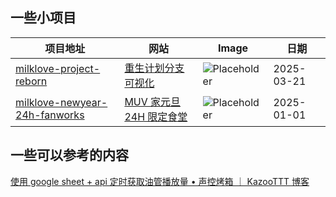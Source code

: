 
## 一些小项目

| 项目地址 | 网站 | Image | 日期 |
|---|---|---|---|
| [milklove-project-reborn](https://github.com/KazooTTT/milklove-project-reborn) | [重生计划分支可视化](https://reborn.milklovemuv.com/) | ![Placeholder](https://pictures.kazoottt.top/2025/03/20250321-1327dabf66342822b089a35fd2f9dac1.png) | 2025-03-21 |
| [milklove-newyear-24h-fanworks](https://github.com/KazooTTT/milklove-newyear-24h-fanworks) | [MUV 家元旦 24H 限定食堂](https://milklovemuv.com/) | ![Placeholder](https://github.com/KazooTTT/milklove-newyear-24h-fanworks/raw/master/docs/cover.png) | 2025-01-01 |

## 一些可以参考的内容

[使用 google sheet + api 定时获取油管播放量 • 声控烤箱 ｜ KazooTTT 博客](https://blog.kazoottt.top/notes/use-google-sheet-api-to-get-youtube-playbacks-on-a-regular-basis/)
